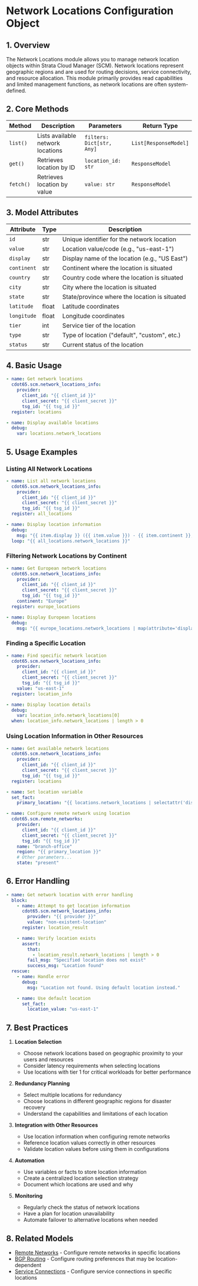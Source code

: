 # Network Locations Configuration Object

## 1. Overview

The Network Locations module allows you to manage network location objects within Strata Cloud Manager (SCM). Network
locations represent geographic regions and are used for routing decisions, service connectivity, and resource
allocation. This module primarily provides read capabilities and limited management functions, as network locations are
often system-defined.

## 2. Core Methods

| Method    | Description                       | Parameters                | Return Type           |
|-----------|-----------------------------------|---------------------------|-----------------------|
| `list()`  | Lists available network locations | `filters: Dict[str, Any]` | `List[ResponseModel]` |
| `get()`   | Retrieves location by ID          | `location_id: str`        | `ResponseModel`       |
| `fetch()` | Retrieves location by value       | `value: str`              | `ResponseModel`       |

## 3. Model Attributes

| Attribute   | Type  | Description                                    |
|-------------|-------|------------------------------------------------|
| `id`        | str   | Unique identifier for the network location     |
| `value`     | str   | Location value/code (e.g., "us-east-1")        |
| `display`   | str   | Display name of the location (e.g., "US East") |
| `continent` | str   | Continent where the location is situated       |
| `country`   | str   | Country code where the location is situated    |
| `city`      | str   | City where the location is situated            |
| `state`     | str   | State/province where the location is situated  |
| `latitude`  | float | Latitude coordinates                           |
| `longitude` | float | Longitude coordinates                          |
| `tier`      | int   | Service tier of the location                   |
| `type`      | str   | Type of location ("default", "custom", etc.)   |
| `status`    | str   | Current status of the location                 |

## 4. Basic Usage

<div class="termy">

<!-- termynal -->

```yaml
- name: Get network locations
  cdot65.scm.network_locations_info:
    provider:
      client_id: "{{ client_id }}"
      client_secret: "{{ client_secret }}"
      tsg_id: "{{ tsg_id }}"
  register: locations

- name: Display available locations
  debug:
    var: locations.network_locations
```

</div>

## 5. Usage Examples

### Listing All Network Locations

<div class="termy">

<!-- termynal -->

```yaml
- name: List all network locations
  cdot65.scm.network_locations_info:
    provider:
      client_id: "{{ client_id }}"
      client_secret: "{{ client_secret }}"
      tsg_id: "{{ tsg_id }}"
  register: all_locations

- name: Display location information
  debug:
    msg: "{{ item.display }} ({{ item.value }}) - {{ item.continent }}, {{ item.country }}"
  loop: "{{ all_locations.network_locations }}"
```

</div>

### Filtering Network Locations by Continent

<div class="termy">

<!-- termynal -->

```yaml
- name: Get European network locations
  cdot65.scm.network_locations_info:
    provider:
      client_id: "{{ client_id }}"
      client_secret: "{{ client_secret }}"
      tsg_id: "{{ tsg_id }}"
    continent: "Europe"
  register: europe_locations

- name: Display European locations
  debug:
    msg: "{{ europe_locations.network_locations | map(attribute='display') | list }}"
```

</div>

### Finding a Specific Location

<div class="termy">

<!-- termynal -->

```yaml
- name: Find specific network location
  cdot65.scm.network_locations_info:
    provider:
      client_id: "{{ client_id }}"
      client_secret: "{{ client_secret }}"
      tsg_id: "{{ tsg_id }}"
    value: "us-east-1"
  register: location_info

- name: Display location details
  debug:
    var: location_info.network_locations[0]
  when: location_info.network_locations | length > 0
```

</div>

### Using Location Information in Other Resources

<div class="termy">

<!-- termynal -->

```yaml
- name: Get available network locations
  cdot65.scm.network_locations_info:
    provider:
      client_id: "{{ client_id }}"
      client_secret: "{{ client_secret }}"
      tsg_id: "{{ tsg_id }}"
  register: locations

- name: Set location variable
  set_fact:
    primary_location: "{{ locations.network_locations | selectattr('display', 'eq', 'US East') | map(attribute='value') | first }}"

- name: Configure remote network using location
  cdot65.scm.remote_networks:
    provider:
      client_id: "{{ client_id }}"
      client_secret: "{{ client_secret }}"
      tsg_id: "{{ tsg_id }}"
    name: "branch-office"
    region: "{{ primary_location }}"
    # Other parameters...
    state: "present"
```

</div>

## 6. Error Handling

<div class="termy">

<!-- termynal -->

```yaml
- name: Get network location with error handling
  block:
    - name: Attempt to get location information
      cdot65.scm.network_locations_info:
        provider: "{{ provider }}"
        value: "non-existent-location"
      register: location_result

    - name: Verify location exists
      assert:
        that: 
          - location_result.network_locations | length > 0
        fail_msg: "Specified location does not exist"
        success_msg: "Location found"
  rescue:
    - name: Handle error
      debug:
        msg: "Location not found. Using default location instead."

    - name: Use default location
      set_fact:
        location_value: "us-east-1"
```

</div>

## 7. Best Practices

1. **Location Selection**
    - Choose network locations based on geographic proximity to your users and resources
    - Consider latency requirements when selecting locations
    - Use locations with tier 1 for critical workloads for better performance

2. **Redundancy Planning**
    - Select multiple locations for redundancy
    - Choose locations in different geographic regions for disaster recovery
    - Understand the capabilities and limitations of each location

3. **Integration with Other Resources**
    - Use location information when configuring remote networks
    - Reference location values correctly in other resources
    - Validate location values before using them in configurations

4. **Automation**
    - Use variables or facts to store location information
    - Create a centralized location selection strategy
    - Document which locations are used and why

5. **Monitoring**
    - Regularly check the status of network locations
    - Have a plan for location unavailability
    - Automate failover to alternative locations when needed

## 8. Related Models

- [Remote Networks](remote_networks.md) - Configure remote networks in specific locations
- [BGP Routing](bgp_routing.md) - Configure routing preferences that may be location-dependent
- [Service Connections](service_connections.md) - Configure service connections in specific locations